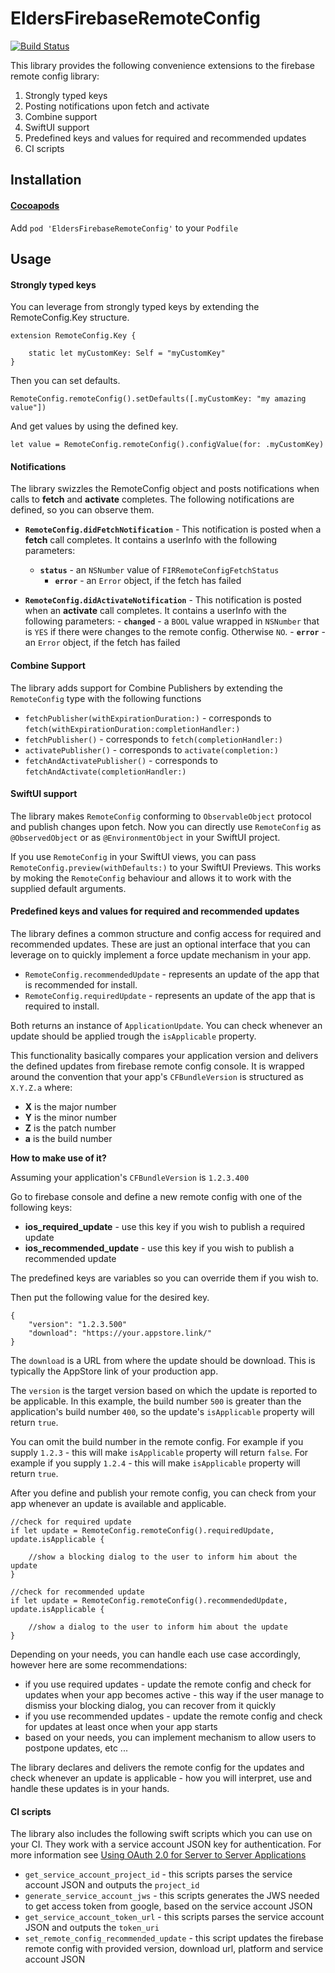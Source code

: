 #  EldersFirebaseRemoteConfig

[![Build Status](https://app.bitrise.io/app/726f7ba5e34d6569/status.svg?token=xI0FV7w4uC0r3jjpbWOYFw&branch=master)](https://app.bitrise.io/app/726f7ba5e34d6569)

This library provides the following convenience extensions to the firebase remote config library:

1. Strongly typed keys 
2. Posting notifications upon fetch and activate
3. Combine support
4. SwiftUI support
5. Predefined keys and values for required and recommended updates
6. CI scripts

## Installation

#### [Cocoapods](https://cocoapods.org)

Add `pod 'EldersFirebaseRemoteConfig'` to your  `Podfile`

## Usage

#### Strongly typed keys 

You can leverage from strongly typed keys by extending the RemoteConfig.Key structure.

```
extension RemoteConfig.Key {

    static let myCustomKey: Self = "myCustomKey"
}
```

Then  you can set defaults.

```
RemoteConfig.remoteConfig().setDefaults([.myCustomKey: "my amazing value"])
```

And get values by using the defined key.

```
let value = RemoteConfig.remoteConfig().configValue(for: .myCustomKey)
```

#### Notifications

The library swizzles the RemoteConfig object and posts notifications when calls to **fetch** and **activate** completes.
The following notifications are defined, so you can observe them.

- **`RemoteConfig.didFetchNotification`** - This notification is posted when a **fetch** call completes. It contains a userInfo with the following parameters:
	- **`status`** -  an `NSNumber` value of `FIRRemoteConfigFetchStatus`
        - **`error`** - an `Error` object, if the fetch has failed

- **`RemoteConfig.didActivateNotification`** - This notification is posted when an **activate** call completes. It contains a userInfo with the following parameters:
        - **`changed`** -  a `BOOL` value wrapped in `NSNumber` that is `YES` if there were changes to the remote config. Otherwise `NO`.
        - **`error`** - an `Error` object, if the fetch has failed

#### Combine Support

The library adds support for Combine Publishers by extending the `RemoteConfig` type with the following functions

- `fetchPublisher(withExpirationDuration:)` - corresponds to `fetch(withExpirationDuration:completionHandler:)`
- `fetchPublisher()` - corresponds to `fetch(completionHandler:)`
- `activatePublisher()` - corresponds to `activate(completion:)`
- `fetchAndActivatePublisher()` - corresponds to `fetchAndActivate(completionHandler:)`

#### SwiftUI support

The library makes `RemoteConfig` conforming to  `ObservableObject` protocol and publish changes upon fetch.
Now you can directly use `RemoteConfig` as `@ObservedObject` or as `@EnvironmentObject` in your SwiftUI project.

If you use  `RemoteConfig`  in your SwiftUI views, you can pass `RemoteConfig.preview(withDefaults:)` to your SwiftUI Previews. 
This works by moking the  `RemoteConfig`  behaviour and allows it to work with the supplied default arguments.

#### Predefined keys and values for required and recommended updates

The library defines a common structure and config access for required and recommended updates. These are just an optional interface that you can leverage on to quickly implement a force update mechanism in your app.

-  `RemoteConfig.recommendedUpdate` - represents an update of the app that is recommended for install.
-  `RemoteConfig.requiredUpdate` - represents an update of the app that is required to install.

Both returns an instance of `ApplicationUpdate`. You can check whenever an update should be applied trough the `isApplicable` property.

This functionality basically compares your application version and delivers the defined updates from firebase remote config console.
It is wrapped around the convention that your app's `CFBundleVersion` is structured as `X.Y.Z.a` where:
- **X** is the major number
- **Y** is the minor number
- **Z** is the patch number
- **a** is the build number

**How to make use of it?**

Assuming your application's `CFBundleVersion` is `1.2.3.400`

Go to firebase console and define a new remote config with one of the following keys:

- **ios_required_update** - use this key if you wish to publish a required update
- **ios_recommended_update** - use this key if you wish to publish a recommended update

The predefined keys are variables so you can override them if you wish to.

Then put the following value for the desired key.

```
{
    "version": "1.2.3.500"
    "download": "https://your.appstore.link/"
}
```

The `download` is a URL from where the update should be download. This is typically the AppStore link of your production app.

The `version` is the target version based on which the update is reported to be applicable.
In this example, the build number `500` is greater than the application's build number `400`, so the update's `isApplicable` property will return `true`.

You can omit the build number in the remote config.
For example if you supply `1.2.3`  - this will make `isApplicable` property will return `false`.
For example if you supply `1.2.4`  - this will make `isApplicable` property will return `true`.

After you define and publish your remote config, you can check from your app whenever an update is available and applicable.

```
//check for required update
if let update = RemoteConfig.remoteConfig().requiredUpdate, update.isApplicable {
    
    //show a blocking dialog to the user to inform him about the update
}

//check for recommended update
if let update = RemoteConfig.remoteConfig().recommendedUpdate, update.isApplicable {
    
    //show a dialog to the user to inform him about the update
}
```
Depending on your needs, you can handle each use case accordingly, however here are some recommendations:
- if you use required updates - update the remote config and check for updates when your app becomes active - this way if the user manage to dismiss your blocking dialog, you can recover from it quickly
- if you use recommended updates - update the remote config and check for updates at least once when your app starts
- based on your needs, you can implement mechanism to allow users to postpone updates, etc ...

The library declares and delivers the remote config for the updates and check whenever an update is applicable - how you will interpret, use and handle these updates is in your hands.

#### CI scripts

The library also includes the following swift scripts which you can use on your CI.
They work with a service account JSON key for authentication. For more information see [Using OAuth 2.0 for Server to Server Applications](https://developers.google.com/identity/protocols/oauth2/service-account)

- `get_service_account_project_id` - this scripts parses the service account JSON and outputs the `project_id`
- `generate_service_account_jws` - this scripts generates the JWS needed to get access token from google, based on the service account JSON
- `get_service_account_token_url` - this scripts parses the service account JSON and outputs the `token_uri`
- `set_remote_config_recommended_update` - this script updates the firebase remote config with provided version, download url, platform and service account JSON
